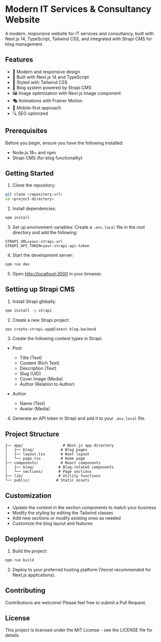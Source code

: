 # Modern IT Services & Consultancy Website

A modern, responsive website for IT services and consultancy, built with Next.js 14, TypeScript, Tailwind CSS, and integrated with Strapi CMS for blog management.

## Features

- 🎨 Modern and responsive design
- 🚀 Built with Next.js 14 and TypeScript
- 💅 Styled with Tailwind CSS
- 📝 Blog system powered by Strapi CMS
- 🖼️ Image optimization with Next.js Image component
- 🎭 Animations with Framer Motion
- 📱 Mobile-first approach
- 🔍 SEO optimized

## Prerequisites

Before you begin, ensure you have the following installed:
- Node.js 18+ and npm
- Strapi CMS (for blog functionality)

## Getting Started

1. Clone the repository:
```bash
git clone <repository-url>
cd <project-directory>
```

2. Install dependencies:
```bash
npm install
```

3. Set up environment variables:
Create a `.env.local` file in the root directory and add the following:
```
STRAPI_URL=your-strapi-url
STRAPI_API_TOKEN=your-strapi-api-token
```

4. Start the development server:
```bash
npm run dev
```

5. Open [http://localhost:3000](http://localhost:3000) in your browser.

## Setting up Strapi CMS

1. Install Strapi globally:
```bash
npm install -g strapi
```

2. Create a new Strapi project:
```bash
npx create-strapi-app@latest blog-backend
```

3. Create the following content types in Strapi:
- Post
  - Title (Text)
  - Content (Rich Text)
  - Description (Text)
  - Slug (UID)
  - Cover Image (Media)
  - Author (Relation to Author)

- Author
  - Name (Text)
  - Avatar (Media)

4. Generate an API token in Strapi and add it to your `.env.local` file.

## Project Structure

```
├── app/                  # Next.js app directory
│   ├── blog/            # Blog pages
│   ├── layout.tsx       # Root layout
│   └── page.tsx         # Home page
├── components/          # React components
│   ├── blog/           # Blog-related components
│   └── sections/       # Page sections
├── lib/                # Utility functions
└── public/            # Static assets
```

## Customization

- Update the content in the section components to match your business
- Modify the styling by editing the Tailwind classes
- Add new sections or modify existing ones as needed
- Customize the blog layout and features

## Deployment

1. Build the project:
```bash
npm run build
```

2. Deploy to your preferred hosting platform (Vercel recommended for Next.js applications).

## Contributing

Contributions are welcome! Please feel free to submit a Pull Request.

## License

This project is licensed under the MIT License - see the LICENSE file for details.

